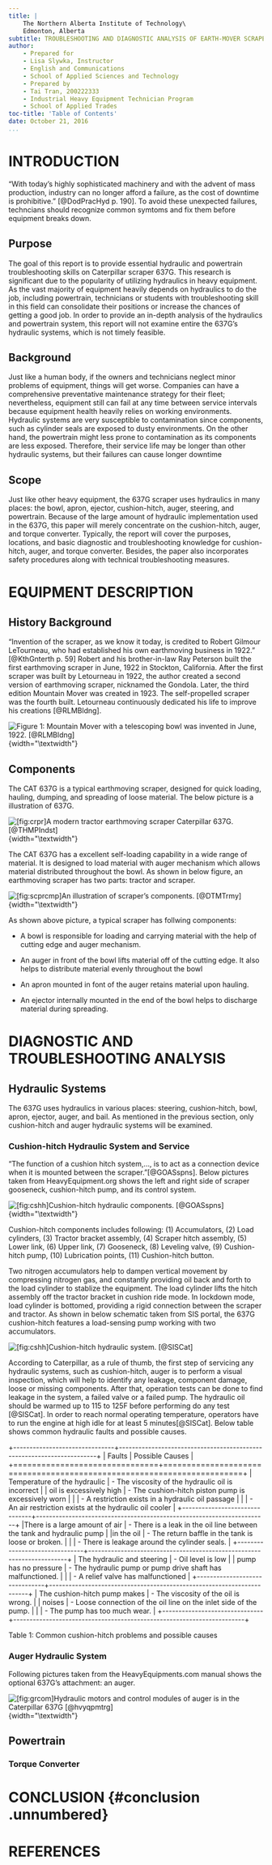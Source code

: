 ```yaml
---
title: |
    The Northern Alberta Institute of Technology\
    Edmonton, Alberta
subtitle: TROUBLESHOOTING AND DIAGNOSTIC ANALYSIS OF EARTH-MOVER SCRAPER CAT 637G
author:
    - Prepared for
    - Lisa Slywka, Instructor
    - English and Communications
    - School of Applied Sciences and Technology
    - Prepared by
    - Tai Tran, 200222333
    - Industrial Heavy Equipment Technician Program
    - School of Applied Trades
toc-title: 'Table of Contents'
date: October 21, 2016
...
```



INTRODUCTION
============

“With today’s highly sophisticated machinery and with the advent of mass
production, industry can no longer afford a failure, as the cost of
downtime is prohibitive.” [@DodPracHyd p. 190]. To avoid these
unexpected failures, techncians should recognize common symtoms and fix
them before equipment breaks down.

Purpose
-------

The goal of this report is to provide essential hydraulic and powertrain
troubleshooting skills on Caterpillar scraper 637G. This research is
significant due to the popularity of utilizing hydraulics in heavy
equipment. As the vast majority of equipment heavily depends on
hydraulics to do the job, including powertrain, technicians or students
with troubleshooting skill in this field can consolidate their positions
or increase the chances of getting a good job. In order to provide an
in-depth analysis of the hydraulics and powertrain system, this report
will not examine entire the 637G’s hydraulic systems, which is not
timely feasible.

Background
----------

Just like a human body, if the owners and technicians neglect minor
problems of equipment, things will get worse. Companies can have a
comprehensive preventative maintenance strategy for their fleet;
nevertheless, equipment still can fail at any time between service
intervals because equipment health heavily relies on working
environments. Hydraulic systems are very susceptible to contamination
since components, such as cylinder seals are exposed to dusty
environments. On the other hand, the powertrain might less prone to
contamination as its components are less exposed. Therefore, their
service life may be longer than other hydraulic systems, but their
failures can cause longer downtime

Scope
-----

Just like other heavy equipment, the 637G scraper uses hydraulics in
many places: the bowl, apron, ejector, cushion-hitch, auger, steering,
and powertrain. Because of the large amount of hydraulic implementation
used in the 637G, this paper will merely concentrate on the
cushion-hitch, auger, and torque converter. Typically, the report will
cover the purposes, locations, and basic diagnostic and troubleshooting
knowledge for cushion-hitch, auger, and torque converter. Besides, the
paper also incorporates safety procedures along with technical
troubleshooting measures.

EQUIPMENT DESCRIPTION
=====================

History Background
------------------

“Invention of the scraper, as we know it today, is credited to Robert
Gilmour LeTourneau, who had established his own earthmoving business in
1922.” [@KthGnterth p. 59] Robert and his brother-in-law Ray Peterson
built the first earthmoving scraper in June, 1922 in Stockton,
California. After the first scraper was built by Letourneau in 1922, the
author created a second version of earthmoving scraper, nicknamed the
Gondola. Later, the third edition Mountain Mover was created in 1923.
The self-propelled scraper was the fourth built. Letourneau continuously
dedicated his life to improve his creations [@RLMBldng].

![Figure 1: Mountain Mover with a telescoping bowl was invented in June, 1922. [@RLMBldng]](mountain_mover_1922.png){width="\textwidth"}

Components
----------

The CAT 637G is a typical earthmoving scraper, designed for quick
loading, hauling, dumping, and spreading of loose material. The below
picture is a illustration of 637G.

![\[fig:crpr\]A modern tractor earthmoving scraper Caterpillar 637G.
[@THMPIndst]](637G_scraper.png){width="\textwidth"}

The CAT 637G has a excellent self-loading capability in a wide range of
material. It is designed to load material with auger mechanism which
allows material distributed throughout the bowl. As shown in below
figure, an earthmoving scraper has two parts: tractor and scraper.

![\[fig:scprcmp\]An illustration of scraper’s components.
[@DTMTrmy]](scraper_components.png){width="\textwidth"}

As shown above picture, a typical scraper has follwing components:

-   A bowl is responsible for loading and carrying material with the
    help of cutting edge and auger mechanism.

-   An auger in front of the bowl lifts material off of the
    cutting edge. It also helps to distribute material evenly throughout
    the bowl

-   An apron mounted in font of the auger retains material upon hauling.

-   An ejector internally mounted in the end of the bowl helps to
    discharge material during spreading.

DIAGNOSTIC AND TROUBLESHOOTING ANALYSIS
=======================================

Hydraulic Systems
-----------------

The 637G uses hydraulics in various places: steering, cushion-hitch,
bowl, apron, ejector, auger, and bail. As mentioned in the previous
section, only cushion-hitch and auger hydraulic systems will be
examined.

### Cushion-hitch Hydraulic System and Service

“The function of a cushion hitch system,…, is to act as a connection
device when it is mounted between the scraper.”[@GOASspns]. Below
pictures taken from HeavyEquipment.org shows the left and right side of
scraper gooseneck, cushion-hitch pump, and its control system.

![\[fig:cshh\]Cushion-hitch hydraulic components.
[@GOASspns]](cushion-hitch-comp-location.png){width="\textwidth"}

Cushion-hitch components includes following: (1) Accumulators, (2) Load
cylinders, (3) Tractor bracket assembly, (4) Scraper hitch assembly, (5)
Lower link, (6) Upper link, (7) Gooseneck, (8) Leveling valve, (9)
Cushion-hitch pump, (10) Lubrication points, (11) Cushion-hitch button.

Two nitrogen accumulators help to dampen vertical movement by
compressing nitrogen gas, and constantly providing oil back and forth to
the load cylinder to stablize the equipment. The load cylinder lifts the
hitch assembly off the tractor bracket in cushion ride mode. In lockdown
mode, load cylinder is bottomed, providing a rigid connection between
the scraper and tractor. As shown in below schematic taken from SIS
portal, the 637G cushion-hitch features a load-sensing pump working with
two accumulators.

![\[fig:cshh\]Cushion-hitch hydraulic system.
[@SISCat]](cushion-hitch.jpg)

According to Caterpillar, as a rule of thumb, the first step of
servicing any hydraulic systems, such as cushion-hitch, auger is to
perform a visual inspection, which will help to identify any leakage,
component damage, loose or missing components. After that, operation
tests can be done to find leakage in the system, a failed valve or a
failed pump. The hydraulic oil should be warmed up to 115 to 125F before
performing do any test [@SISCat]. In order to reach normal operating
temperature, operators have to run the engine at high idle for at least
5 minutes[@SISCat]. Below table shows common hydraulic faults and
possible causes.

+-------------------------------+-----------------------------------------------------------------------+
| Faults                        | Possible Causes                                                       |
+===============================+=======================================================================+
| Temperature of the hydraulic  | - The viscosity of the hydraulic oil is incorrect                     |
| oil is excessively high       | - The cushion-hitch piston pump is excessively worn                   |
|                               | - A restriction exists in a hydraulic oil passage                     |
|                               | - An air restriction exists at the hydraulic oil cooler               |
+-------------------------------+-----------------------------------------------------------------------+
|There is a large amount of air | - There is a leak in the oil line between the tank and hydraulic pump |
|in the oil                     | - The return baffle in the tank is loose or broken.                   |
|                               | - There is leakage around the cylinder seals.                         |
+-------------------------------+-----------------------------------------------------------------------+
| The hydraulic and steering    | - Oil level is low                                                    |
| pump has no pressure          | - The hydraulic pump or pump drive shaft has malfunctioned.           |
|                               | - A relief valve has malfunctioned                                    |
+-------------------------------+-----------------------------------------------------------------------+
| The cushion-hitch pump makes  | - The viscosity of the oil is wrong.                                  |
| noises                        | - Loose connection of the oil line on the inlet side of the pump.     |
|                               | - The pump has too much wear.                                         |
+-------------------------------+-----------------------------------------------------------------------+

Table 1: Common cushion-hitch problems and possible causes

### Auger Hydraulic System

Following pictures taken from the HeavyEquipments.com manual shows the
optional 637G’s attachment: an auger.

![\[fig:grcom\]Hydraulic motors and control modules of auger is in the
Caterpillar 637G [@hvyqpmtrg]](auger_comps.png){width="\textwidth"}

Powertrain
----------

### Torque Converter

CONCLUSION {#conclusion .unnumbered}
==========

REFERENCES
==========
